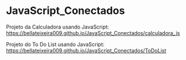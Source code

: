 # JavaScript_Conectados

Projeto da Calculadora usando JavaScript:
https://bellateixeira009.github.io/JavaScript_Conectados/calculadora_js

Projeto do To Do List usando JavaScript:
https://bellateixeira009.github.io/JavaScript_Conectados/ToDoList
